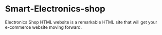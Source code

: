 # Smart-Electronics-shop
Electronics Shop HTML website is a remarkable HTML site that will get your e-commerce website moving forward.
